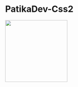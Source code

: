 # PatikaDev-Css2
 <a href="https://app.patika.dev/akgnvahit">
 <img height="200" src="https://patika-prod.s3.eu-central-1.amazonaws.com/staticFiles/patikaLogo.png">
